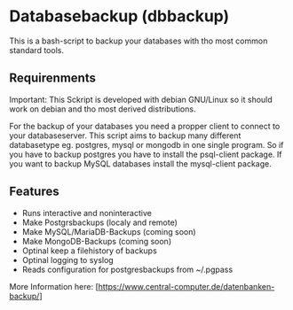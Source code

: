 # Databasebackup (dbbackup)

This is a bash-script to backup your databases with tho most common standard tools.

## Requirenments

Important: This Sckript is developed with debian GNU/Linux so it should work on debian and tho most derived distributions.

For the backup of your databases you need a propper client to connect to your databaseserver.
This script aims to backup many different databasetype eg. postgres, mysql or mongodb in one single program. So if you have to backup postgres you have to install the psql-client package. If you want to backup MySQL databases install the mysql-client package.

## Features

* Runs interactive and noninteractive
* Make Postgrsbackups (localy and remote)
* Make MySQL/MariaDB-Backups (coming soon)
* Make MongoDB-Backups (coming soon)
* Optinal keep a filehistory of backups
* Optinal logging to syslog
* Reads configuration for postgresbackups from ~/.pgpass

More Information here: [https://www.central-computer.de/datenbanken-backup/]

